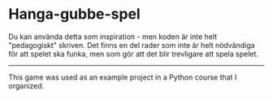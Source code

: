 # Hanga-gubbe-spel

Du kan använda detta som inspiration - men koden är inte helt "pedagogiskt" skriven. Det finns en del rader som inte är helt nödvändiga för att spelet ska funka, men som gör att det blir trevligare att spela spelet.

---

This game was used as an example project in a Python course that I organized.
